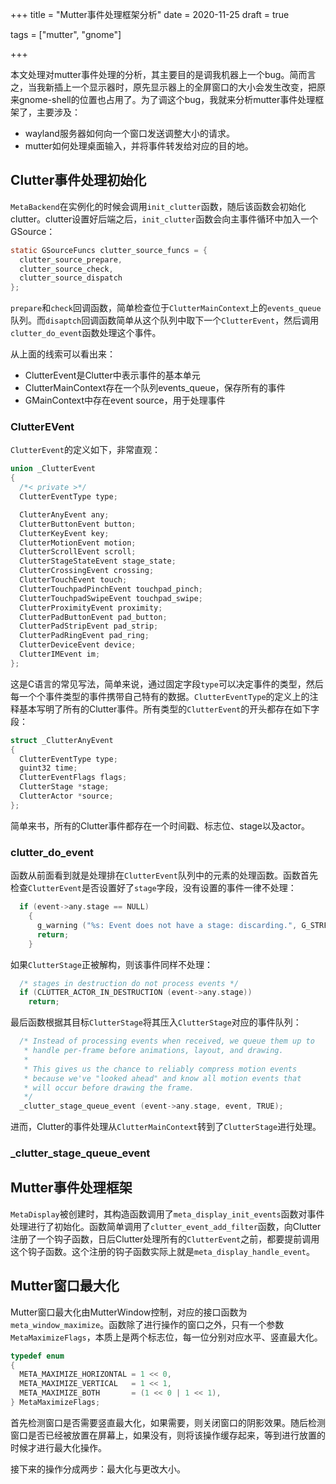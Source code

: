 +++
title = "Mutter事件处理框架分析"
date = 2020-11-25
draft = true


tags = ["mutter", "gnome"]

+++

本文处理对mutter事件处理的分析，其主要目的是调我机器上一个bug。简而言之，当我新插上一个显示器时，原先显示器上的全屏窗口的大小会发生改变，把原来gnome-shell的位置也占用了。为了调这个bug，我就来分析mutter事件处理框架了，主要涉及：

* wayland服务器如何向一个窗口发送调整大小的请求。
* mutter如何处理桌面输入，并将事件转发给对应的目的地。

## Clutter事件处理初始化

`MetaBackend`在实例化的时候会调用`init_clutter`函数，随后该函数会初始化clutter。clutter设置好后端之后，`init_clutter`函数会向主事件循环中加入一个GSource：

```c
static GSourceFuncs clutter_source_funcs = {
  clutter_source_prepare,
  clutter_source_check,
  clutter_source_dispatch
};
```

`prepare`和`check`回调函数，简单检查位于`ClutterMainContext`上的`events_queue`队列。而`disaptch`回调函数简单从这个队列中取下一个`ClutterEvent`，然后调用`clutter_do_event`函数处理这个事件。

从上面的线索可以看出来：

* ClutterEvent是Clutter中表示事件的基本单元
* ClutterMainContext存在一个队列events_queue，保存所有的事件
* GMainContext中存在event source，用于处理事件

### ClutterEVent

`ClutterEvent`的定义如下，非常直观：

```c
union _ClutterEvent
{
  /*< private >*/
  ClutterEventType type;

  ClutterAnyEvent any;
  ClutterButtonEvent button;
  ClutterKeyEvent key;
  ClutterMotionEvent motion;
  ClutterScrollEvent scroll;
  ClutterStageStateEvent stage_state;
  ClutterCrossingEvent crossing;
  ClutterTouchEvent touch;
  ClutterTouchpadPinchEvent touchpad_pinch;
  ClutterTouchpadSwipeEvent touchpad_swipe;
  ClutterProximityEvent proximity;
  ClutterPadButtonEvent pad_button;
  ClutterPadStripEvent pad_strip;
  ClutterPadRingEvent pad_ring;
  ClutterDeviceEvent device;
  ClutterIMEvent im;
};
```

这是C语言的常见写法，简单来说，通过固定字段`type`可以决定事件的类型，然后每一个个事件类型的事件携带自己特有的数据。`ClutterEventType`的定义上的注释基本写明了所有的Clutter事件。所有类型的`ClutterEvent`的开头都存在如下字段：

```c
struct _ClutterAnyEvent
{
  ClutterEventType type;
  guint32 time;
  ClutterEventFlags flags;
  ClutterStage *stage;
  ClutterActor *source;
};
```

简单来书，所有的Clutter事件都存在一个时间戳、标志位、stage以及actor。

### clutter_do_event

函数从前面看到就是处理排在`ClutterEvent`队列中的元素的处理函数。函数首先检查`ClutterEvent`是否设置好了`stage`字段，没有设置的事件一律不处理：

```c
  if (event->any.stage == NULL)
    {
      g_warning ("%s: Event does not have a stage: discarding.", G_STRFUNC);
      return;
    }
```

如果`ClutterStage`正被解构，则该事件同样不处理：

```c
  /* stages in destruction do not process events */
  if (CLUTTER_ACTOR_IN_DESTRUCTION (event->any.stage))
    return;
```

最后函数根据其目标`ClutterStage`将其压入`ClutterStage`对应的事件队列：

```c
  /* Instead of processing events when received, we queue them up to
   * handle per-frame before animations, layout, and drawing.
   *
   * This gives us the chance to reliably compress motion events
   * because we've "looked ahead" and know all motion events that
   * will occur before drawing the frame.
   */
  _clutter_stage_queue_event (event->any.stage, event, TRUE);
```

进而，Clutter的事件处理从`ClutterMainContext`转到了`ClutterStage`进行处理。

### _clutter_stage_queue_event



## Mutter事件处理框架

`MetaDisplay`被创建时，其构造函数调用了`meta_display_init_events`函数对事件处理进行了初始化。函数简单调用了`clutter_event_add_filter`函数，向Clutter注册了一个钩子函数，日后Clutter处理所有的`ClutterEvent`之前，都要提前调用这个钩子函数。这个注册的钩子函数实际上就是`meta_display_handle_event`。



## Mutter窗口最大化

Mutter窗口最大化由MutterWindow控制，对应的接口函数为`meta_window_maximize`。函数除了进行操作的窗口之外，只有一个参数`MetaMaximizeFlags`，本质上是两个标志位，每一位分别对应水平、竖直最大化。

```c
typedef enum
{
  META_MAXIMIZE_HORIZONTAL = 1 << 0,
  META_MAXIMIZE_VERTICAL   = 1 << 1,
  META_MAXIMIZE_BOTH       = (1 << 0 | 1 << 1),
} MetaMaximizeFlags;
```

首先检测窗口是否需要竖直最大化，如果需要，则关闭窗口的阴影效果。随后检测窗口是否已经被放置在屏幕上，如果没有，则将该操作缓存起来，等到进行放置的时候才进行最大化操作。

接下来的操作分成两步：最大化与更改大小。